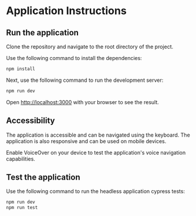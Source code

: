 # Application Instructions

## Run the application

Clone the repository and navigate to the root directory of the project.

Use the following command to install the dependencies:

```bash
npm install
```

Next, use the following command to run the development server:

```bash
npm run dev
```

Open [http://localhost:3000](http://localhost:3000) with your browser to see the result.

## Accessibility

The application is accessible and can be navigated using the keyboard. The application is also responsive and can be used on mobile devices.

Enable VoiceOver on your device to test the application's voice navigation capabilities.


## Test the application

Use the following command to run the headless application cypress tests:

```bash
npm run dev
npm run test
```
